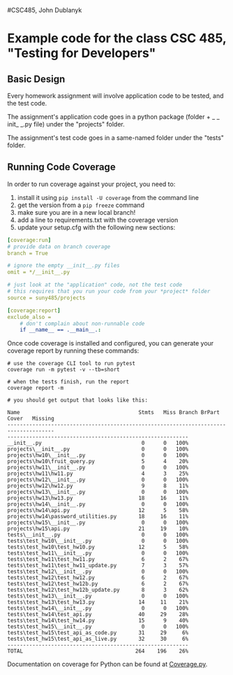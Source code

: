 #CSC485, John Dublanyk
# Example code for the class CSC 485, "Testing for Developers"


## Basic Design

Every homework assignment will involve application code to be tested, and the test code.

The assignment's application code goes in a python package (folder + _ _ init_ _.py file) under the "projects" folder.

The assignment's test code goes in a same-named folder under the "tests" folder.


## Running Code Coverage
In order to run coverage against your project, you need to:
1. install it using ````pip install -U coverage```` from the command line
2. get the version from a ````pip freeze```` command
3. make sure you are in a new local branch!
4. add a line to requirements.txt with the coverage version
5. update your setup.cfg with the following new sections:
````yaml
[coverage:run]
# provide data on branch coverage
branch = True

# ignore the empty __init__.py files
omit = */__init__.py

# just look at the "application" code, not the test code
# this requires that you run your code from your *project* folder
source = suny485/projects

[coverage:report]
exclude_also =
    # don't complain about non-runnable code
    if __name__ == .__main__.:
````

Once code coverage is installed and configured, you can generate your coverage report by running these commands:
````commandline
# use the coverage CLI tool to run pytest
coverage run -m pytest -v --tb=short

# when the tests finish, run the report
coverage report -m

# you should get output that looks like this:

Name                                      Stmts   Miss Branch BrPart  Cover   Missing
-------------------------------------------------------------------------------------
----------------------------------------------------------
__init__.py                                0      0   100%
projects\__init__.py                       0      0   100%
projects\hw10\__init__.py                  0      0   100%
projects\hw10\fruit_query.py               5      4    20%
projects\hw11\__init__.py                  0      0   100%
projects\hw11\hw11.py                      4      3    25%
projects\hw12\__init__.py                  0      0   100%
projects\hw12\hw12.py                      9      8    11%
projects\hw13\__init__.py                  0      0   100%
projects\hw13\hw13.py                     18     16    11%
projects\hw14\__init__.py                  0      0   100%
projects\hw14\api.py                      12      5    58%
projects\hw14\password_utilities.py       18     16    11%
projects\hw15\__init__.py                  0      0   100%
projects\hw15\api.py                      21     19    10%
tests\__init__.py                          0      0   100%
tests\test_hw10\__init__.py                0      0   100%
tests\test_hw10\test_hw10.py              12      5    58%
tests\test_hw11\__init__.py                0      0   100%
tests\test_hw11\test_hw11.py               6      2    67%
tests\test_hw11\test_hw11_update.py        7      3    57%
tests\test_hw12\__init__.py                0      0   100%
tests\test_hw12\test_hw12.py               6      2    67%
tests\test_hw12\test_hw12b.py              6      2    67%
tests\test_hw12\test_hw12b_update.py       8      3    62%
tests\test_hw13\__init__.py                0      0   100%
tests\test_hw13\test_hw13.py              14     11    21%
tests\test_hw14\__init__.py                0      0   100%
tests\test_hw14\test_api.py               40     29    28%
tests\test_hw14\test_hw14.py              15      9    40%
tests\test_hw15\__init__.py                0      0   100%
tests\test_hw15\test_api_as_code.py       31     29     6%
tests\test_hw15\test_api_as_live.py       32     30     6%
----------------------------------------------------------
TOTAL                                    264    196    26%

````

Documentation on coverage for Python can be found at [Coverage.py](https://coverage.readthedocs.io/en/latest/cmd.html). 
